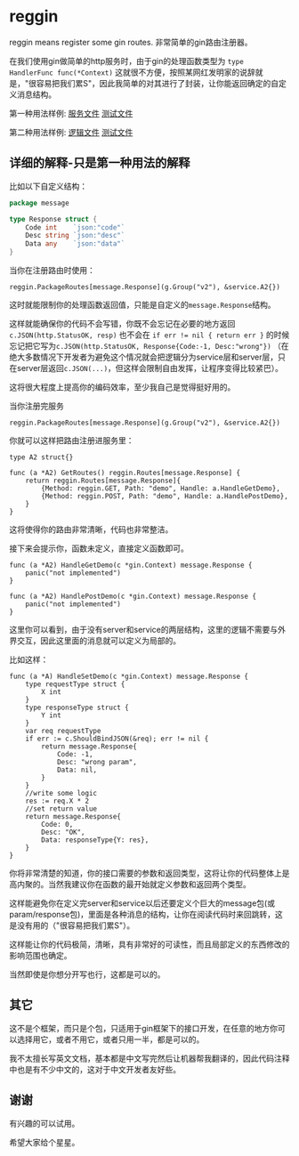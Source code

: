 # reggin

reggin means register some gin routes. 非常简单的gin路由注册器。 

在我们使用gin做简单的http服务时，由于gin的处理函数类型为 `type HandlerFunc func(*Context)` 这就很不方便，按照某网红发明家的说辞就是，"很容易把我们累S"，因此我简单的对其进行了封装，让你能返回确定的自定义消息结构。

第一种用法样例:
[服务文件](/internal/demos/main/main.go)
[测试文件](/reggin_test.go)

第二种用法样例:
[逻辑文件](/reghan/reghan.go)
[测试文件](/reghan/reghan_test.go)

## 详细的解释-只是第一种用法的解释

比如以下自定义结构：
```go
package message

type Response struct {
	Code int    `json:"code"`
	Desc string `json:"desc"`
	Data any    `json:"data"`
}
```
当你在注册路由时使用：
```
reggin.PackageRoutes[message.Response](g.Group("v2"), &service.A2{})
```
这时就能限制你的处理函数返回值，只能是自定义的`message.Response`结构。

这样就能确保你的代码不会写错，你既不会忘记在必要的地方返回`c.JSON(http.StatusOK, resp)` 也不会在 `if err != nil { return err }` 的时候忘记把它写为`c.JSON(http.StatusOK, Response{Code:-1, Desc:"wrong"})` （在绝大多数情况下开发者为避免这个情况就会把逻辑分为service层和server层，只在server层返回`c.JSON(...)`，但这样会限制自由发挥，让程序变得比较紧巴）。

这将很大程度上提高你的编码效率，至少我自己是觉得挺好用的。

当你注册完服务
```
reggin.PackageRoutes[message.Response](g.Group("v2"), &service.A2{})
```

你就可以这样把路由注册进服务里：
```
type A2 struct{}

func (a *A2) GetRoutes() reggin.Routes[message.Response] {
	return reggin.Routes[message.Response]{
		{Method: reggin.GET, Path: "demo", Handle: a.HandleGetDemo},
		{Method: reggin.POST, Path: "demo", Handle: a.HandlePostDemo},
	}
}
```
这将使得你的路由非常清晰，代码也非常整洁。

接下来会提示你，函数未定义，直接定义函数即可。
```
func (a *A2) HandleGetDemo(c *gin.Context) message.Response {
	panic("not implemented")
}

func (a *A2) HandlePostDemo(c *gin.Context) message.Response {
	panic("not implemented")
}
```
这里你可以看到，由于没有server和service的两层结构，这里的逻辑不需要与外界交互，因此这里面的消息就可以定义为局部的。

比如这样：
```
func (a *A) HandleSetDemo(c *gin.Context) message.Response {
	type requestType struct {
		X int
	}
	type responseType struct {
		Y int
	}
	var req requestType
	if err := c.ShouldBindJSON(&req); err != nil {
		return message.Response{
			Code: -1,
			Desc: "wrong param",
			Data: nil,
		}
	}
	//write some logic
	res := req.X * 2
	//set return value
	return message.Response{
		Code: 0,
		Desc: "OK",
		Data: responseType{Y: res},
	}
}
```
你将非常清楚的知道，你的接口需要的参数和返回类型，这将让你的代码整体上是高内聚的。当然我建议你在函数的最开始就定义参数和返回两个类型。

这样能避免你在定义完server和service以后还要定义个巨大的message包(或param/response包)，里面是各种消息的结构，让你在阅读代码时来回跳转，这是没有用的（"很容易把我们累S"）。

这样能让你的代码极简，清晰，具有非常好的可读性，而且局部定义的东西修改的影响范围也确定。

当然即使是你想分开写也行，这都是可以的。

## 其它
这不是个框架，而只是个包，只适用于gin框架下的接口开发，在任意的地方你可以选择用它，或者不用它，或者只用一半，都是可以的。

我不太擅长写英文文档，基本都是中文写完然后让机器帮我翻译的，因此代码注释中也是有不少中文的，这对于中文开发者友好些。

## 谢谢
有兴趣的可以试用。

希望大家给个星星。
